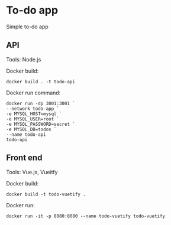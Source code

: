 # To-do app

Simple to-do app

## API

Tools: Node.js

Docker build:
```
docker build . -t todo-api
```

Docker run command:
```
docker run -dp 3001:3001 `
--network todo-app `
-e MYSQL_HOST=mysql `
-e MYSQL_USER=root `
-e MYSQL_PASSWORD=secret `
-e MYSQL_DB=todos `
--name todo-api
todo-api
```

## Front end

Tools: Vue.js, Vueitfy

Docker build:
```
docker build -t todo-vuetify .
```

Docker run:
```
docker run -it -p 8080:8080 --name todo-vuetify todo-vuetify
```
